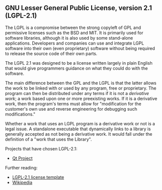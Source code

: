 GNU Lesser General Public License, version 2.1 (LGPL-2.1)
---------------------------------------------------------

The LGPL is a compromise between the strong copyleft of GPL and permissive licenses such as the BSD and MIT.  It is primarily used for software libraries, although it is also used by some stand-alone applications. Developers and companies can use and integrate LGPL software into their own (even proprietary) software without being required to release the source code of their own parts.

The LGPL 2.1 was designed to be a license written largely in plain English that would give programmers guidance on what they could do with the software.

The main difference between the GPL and the LGPL is that the latter allows the work to be linked with or used by any program, free or proprietary. The program can then be distributed under any terms if it is not a *derivative work*; a work based upon one or more preexisting works. If it is a derivative work, then the program's terms must allow for "modification for the customer's own use and reverse engineering for debugging such modifications." 

Whether a work that uses an LGPL program is a derivative work or not is a legal issue. A standalone executable that dynamically links to a library is generally accepted as not being a derivative work. It would fall under the definition of a "work that uses the Library".

Projects that have chosen LGPL-2.1:

* [Qt Project](https://qt-project.org/products/licensing "Qt Project")

Further reading:

* [LGPL-2.1 license template](http://opensource.org/licenses/LGPL-2.1 "LGPL-2.1 license")
* [Wikipedia](http://en.wikipedia.org/wiki/GNU_Lesser_General_Public_License "Wikipedia")
